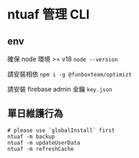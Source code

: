 # ntuaf 管理 CLI

## env

確保 node 環境 >= v18
`node --version`

請安裝相依
`npm i -g @funboxteam/optimizt`

請安裝 firebase admin 金鑰
`key.json`

## 單日維護行為

```
# please use `globalInstall` first
ntuaf -m backup
ntuaf -m updateUserData
ntuaf -m refreshCache
```
